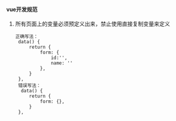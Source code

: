 #### vue开发规范

1. 所有页面上的变量必须预定义出来，禁止使用直接复制变量来定义

   ```
   正确写法：
    data() {
        return {
        	form: {
        		id:'',
        		name: ''
        	},
        }
    },
    错误写法：
     data() {
        return {
        	form: {},
        }
    },
   ```

   